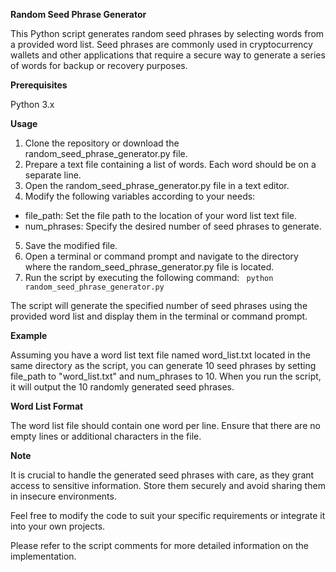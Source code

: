 **Random Seed Phrase Generator**

This Python script generates random seed phrases by selecting words from a provided word list. Seed phrases are commonly used in cryptocurrency wallets and other applications that require a secure way to generate a series of words for backup or recovery purposes.

**Prerequisites**

Python 3.x

**Usage**
1. Clone the repository or download the random_seed_phrase_generator.py file.
2. Prepare a text file containing a list of words. Each word should be on a separate line.
3. Open the random_seed_phrase_generator.py file in a text editor.
4. Modify the following variables according to your needs:
- file_path: Set the file path to the location of your word list text file.
- num_phrases: Specify the desired number of seed phrases to generate.
5. Save the modified file.
6. Open a terminal or command prompt and navigate to the directory where the random_seed_phrase_generator.py file is located.
7. Run the script by executing the following command:
``` python random_seed_phrase_generator.py```


The script will generate the specified number of seed phrases using the provided word list and display them in the terminal or command prompt.

**Example**

Assuming you have a word list text file named word_list.txt located in the same directory as the script, you can generate 10 seed phrases by setting file_path to "word_list.txt" and num_phrases to 10. When you run the script, it will output the 10 randomly generated seed phrases.

**Word List Format**

The word list file should contain one word per line. Ensure that there are no empty lines or additional characters in the file.

**Note**

It is crucial to handle the generated seed phrases with care, as they grant access to sensitive information. Store them securely and avoid sharing them in insecure environments.

Feel free to modify the code to suit your specific requirements or integrate it into your own projects.

Please refer to the script comments for more detailed information on the implementation.
